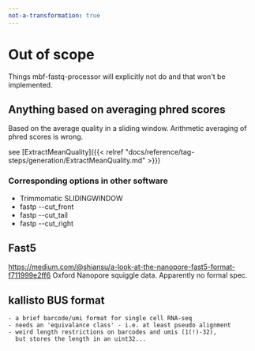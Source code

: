 ```yaml
---
not-a-transformation: true
---
```

# Out of scope

Things mbf-fastq-processor will explicitly not do and that won't be implemented.

## Anything based on averaging phred scores

Based on the average quality in a sliding window.
Arithmetic averaging of phred scores is wrong.

see [ExtractMeanQuality]({{< relref "docs/reference/tag-steps/generation/ExtractMeanQuality.md" >}})


### Corresponding options in other software 
- Trimmomatic SLIDINGWINDOW
- fastp --cut_front
- fastp --cut_tail
- fastp --cut_right

## Fast5

https://medium.com/@shiansu/a-look-at-the-nanopore-fast5-format-f711999e2ff6
Oxford Nanopore squiggle data.
Apparently no formal spec.


## kallisto BUS format 
    - a brief barcode/umi format for single cell RNA-seq
    - needs an 'equivalance class' - i.e. at least pseudo alignment
    - weird length restrictions on barcodes and umis (1(!)-32), 
      but stores the length in an uint32...


